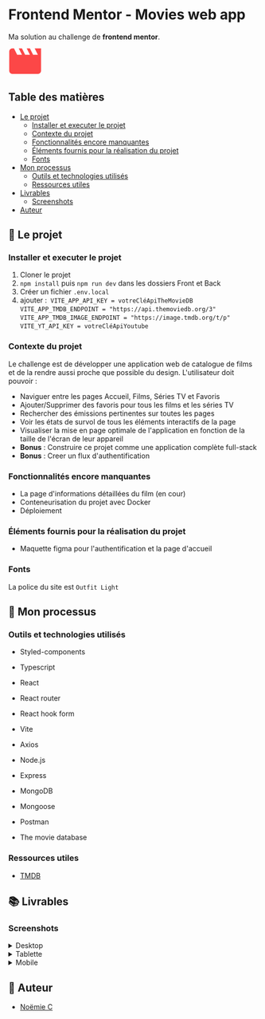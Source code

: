 # Frontend Mentor - Movies web app

Ma solution au challenge de __frontend mentor__.

![Logo](Front/src/assets/MovieIcon.svg) 

## Table des matières

- [Le projet](#le-projet)
  - [Installer et executer le projet](#installer-et-executer-le-projet)
  - [Contexte du projet](#contexte-du-projet)
  - [Fonctionnalités encore manquantes](#fonctionnalités-encore-manquantes)
  - [Éléments fournis pour la réalisation du projet](#éléments-fournis-pour-la-réalisation-du-projet)
  - [Fonts](#fonts)
- [Mon processus](#mon-processus)
  - [Outils et technologies utilisés](#outils-et-technologies-utilisés)
  - [Ressources utiles](#ressources-utiles)
- [Livrables](#livrables)
  - [Screenshots](#screenshots)
- [Auteur](#auteur)


## 🚀 Le projet

### Installer et executer le projet

1. Cloner le projet
2. `npm install` puis `npm run dev` dans les dossiers Front et Back
3. Créer un fichier `.env.local`
4. ajouter :`
VITE_APP_API_KEY = votreCléApiTheMovieDB
VITE_APP_TMDB_ENDPOINT = "https://api.themoviedb.org/3"
VITE_APP_TMDB_IMAGE_ENDPOINT = "https://image.tmdb.org/t/p"
VITE_YT_API_KEY = votreCléApiYoutube`  

### Contexte du projet

Le challenge est de développer une application web de catalogue de films et de la rendre aussi proche que possible du design. 
L'utilisateur doit pouvoir :

- Naviguer entre les pages Accueil, Films, Séries TV et Favoris
- Ajouter/Supprimer des favoris pour tous les films et les séries TV
- Rechercher des émissions pertinentes sur toutes les pages
- Voir les états de survol de tous les éléments interactifs de la page
- Visualiser la mise en page optimale de l'application en fonction de la taille de l'écran de leur appareil
- __Bonus__ : Construire ce projet comme une application complète full-stack
- __Bonus__ : Creer un flux d'authentification

### Fonctionnalités encore manquantes

- La page d'informations détaillées du film (en cour)
- Conteneurisation du projet avec Docker
- Déploiement  

### Éléments fournis pour la réalisation du projet

- Maquette figma pour l'authentification et la page d'accueil

### Fonts

La police du site est `Outfit Light`

## 🔨 Mon processus

### Outils et technologies utilisés

- Styled-components
- Typescript
- React
- React router
- React hook form
- Vite
- Axios

- Node.js
- Express
- MongoDB
- Mongoose
- Postman

- The movie database

### Ressources utiles

- [TMDB](https://www.themoviedb.org/?language=fr)

## 📚 Livrables

### Screenshots

<details>
  <summary>Desktop</summary>
  <p align="center">
    <img src="" alt=""/>
  </p>
  <p align="center">
    <img src="" alt=""/>
  </p>
</details>

<details>
  <summary>Tablette</summary>
  <p align="center">
    <img src="" alt=""/>
  </p>
  <p align="center">
    <img src="" alt=""/>
  </p>
</details>

<details>
  <summary>Mobile</summary>
  <p align="center">
    <img src="" alt=""/>
  </p>
  <p align="center">
    <img src="" alt=""/>
  </p>
</details>

## 👷 Auteur

- [Noëmie C](https://odymonie.netlify.app/)
